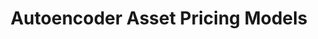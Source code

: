 ---
title: "Autoencoder Asset Pricing Models"
excerpt: "Implement the conditional autoencoder asset pricing models from [Gu, Kelly, and Xiu (2021)](https://www.sciencedirect.com/science/article/abs/pii/S0304407620301998), *Autoencoder asset pricing models*, Journal of Econometrics."
collection: codes
url: https://github.com/rongwang0824/Autoencoder-Asset-Pricing-Models
---